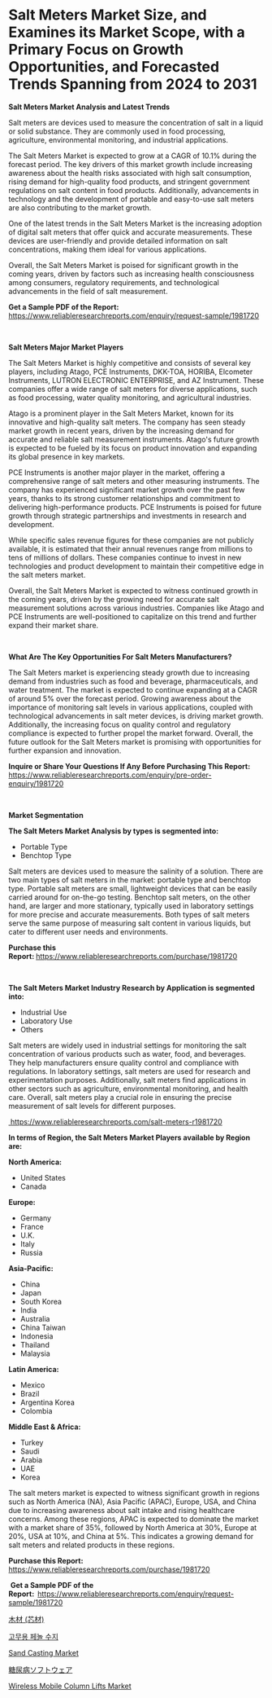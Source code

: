 <p><h1>Salt Meters Market Size, and Examines its Market Scope, with a Primary Focus on Growth Opportunities, and Forecasted Trends Spanning from 2024 to 2031</h1></p><p><strong>Salt Meters Market Analysis and Latest Trends</strong></p>
<p><p>Salt meters are devices used to measure the concentration of salt in a liquid or solid substance. They are commonly used in food processing, agriculture, environmental monitoring, and industrial applications.</p><p>The Salt Meters Market is expected to grow at a CAGR of 10.1% during the forecast period. The key drivers of this market growth include increasing awareness about the health risks associated with high salt consumption, rising demand for high-quality food products, and stringent government regulations on salt content in food products. Additionally, advancements in technology and the development of portable and easy-to-use salt meters are also contributing to the market growth.</p><p>One of the latest trends in the Salt Meters Market is the increasing adoption of digital salt meters that offer quick and accurate measurements. These devices are user-friendly and provide detailed information on salt concentrations, making them ideal for various applications.</p><p>Overall, the Salt Meters Market is poised for significant growth in the coming years, driven by factors such as increasing health consciousness among consumers, regulatory requirements, and technological advancements in the field of salt measurement.</p></p>
<p><strong>Get a Sample PDF of the Report:&nbsp;</strong> <a href="https://www.reliableresearchreports.com/enquiry/request-sample/1981720">https://www.reliableresearchreports.com/enquiry/request-sample/1981720</a></p>
<p>&nbsp;</p>
<p><strong>Salt Meters Major Market Players</strong></p>
<p><p>The Salt Meters Market is highly competitive and consists of several key players, including Atago, PCE Instruments, DKK-TOA, HORIBA, Elcometer Instruments, LUTRON ELECTRONIC ENTERPRISE, and AZ Instrument. These companies offer a wide range of salt meters for diverse applications, such as food processing, water quality monitoring, and agricultural industries.</p><p>Atago is a prominent player in the Salt Meters Market, known for its innovative and high-quality salt meters. The company has seen steady market growth in recent years, driven by the increasing demand for accurate and reliable salt measurement instruments. Atago's future growth is expected to be fueled by its focus on product innovation and expanding its global presence in key markets.</p><p>PCE Instruments is another major player in the market, offering a comprehensive range of salt meters and other measuring instruments. The company has experienced significant market growth over the past few years, thanks to its strong customer relationships and commitment to delivering high-performance products. PCE Instruments is poised for future growth through strategic partnerships and investments in research and development.</p><p>While specific sales revenue figures for these companies are not publicly available, it is estimated that their annual revenues range from millions to tens of millions of dollars. These companies continue to invest in new technologies and product development to maintain their competitive edge in the salt meters market.</p><p>Overall, the Salt Meters Market is expected to witness continued growth in the coming years, driven by the growing need for accurate salt measurement solutions across various industries. Companies like Atago and PCE Instruments are well-positioned to capitalize on this trend and further expand their market share.</p></p>
<p>&nbsp;</p>
<p><strong>What Are The Key Opportunities For Salt Meters Manufacturers?</strong></p>
<p><p>The Salt Meters market is experiencing steady growth due to increasing demand from industries such as food and beverage, pharmaceuticals, and water treatment. The market is expected to continue expanding at a CAGR of around 5% over the forecast period. Growing awareness about the importance of monitoring salt levels in various applications, coupled with technological advancements in salt meter devices, is driving market growth. Additionally, the increasing focus on quality control and regulatory compliance is expected to further propel the market forward. Overall, the future outlook for the Salt Meters market is promising with opportunities for further expansion and innovation.</p></p>
<p><strong>Inquire or Share Your Questions If Any Before Purchasing This Report:</strong> <a href="https://www.reliableresearchreports.com/enquiry/pre-order-enquiry/1981720">https://www.reliableresearchreports.com/enquiry/pre-order-enquiry/1981720</a></p>
<p>&nbsp;</p>
<p><strong>Market Segmentation</strong></p>
<p><strong>The Salt Meters Market Analysis by types is segmented into:</strong></p>
<p><ul><li>Portable Type</li><li>Benchtop Type</li></ul></p>
<p><p>Salt meters are devices used to measure the salinity of a solution. There are two main types of salt meters in the market: portable type and benchtop type. Portable salt meters are small, lightweight devices that can be easily carried around for on-the-go testing. Benchtop salt meters, on the other hand, are larger and more stationary, typically used in laboratory settings for more precise and accurate measurements. Both types of salt meters serve the same purpose of measuring salt content in various liquids, but cater to different user needs and environments.</p></p>
<p><strong>Purchase this Report:&nbsp;</strong><a href="https://www.reliableresearchreports.com/purchase/1981720">https://www.reliableresearchreports.com/purchase/1981720</a></p>
<p>&nbsp;</p>
<p><strong>The Salt Meters Market Industry Research by Application is segmented into:</strong></p>
<p><ul><li>Industrial Use</li><li>Laboratory Use</li><li>Others</li></ul></p>
<p><p>Salt meters are widely used in industrial settings for monitoring the salt concentration of various products such as water, food, and beverages. They help manufacturers ensure quality control and compliance with regulations. In laboratory settings, salt meters are used for research and experimentation purposes. Additionally, salt meters find applications in other sectors such as agriculture, environmental monitoring, and health care. Overall, salt meters play a crucial role in ensuring the precise measurement of salt levels for different purposes.</p></p>
<p><a href="https://www.reliableresearchreports.com/salt-meters-r1981720">&nbsp;https://www.reliableresearchreports.com/salt-meters-r1981720</a></p>
<p><strong>In terms of Region, the Salt Meters Market Players available by Region are:</strong></p>
<p>
    <p> <strong> North America: </strong>
        <ul>
            <li>United States</li>
            <li>Canada</li>
        </ul>
        </p> 
    <p> <strong> Europe: </strong>
        <ul>
            <li>Germany</li>
            <li>France</li>
            <li>U.K.</li>
            <li>Italy</li>
            <li>Russia</li>
        </ul>
        </p> 
    <p> <strong> Asia-Pacific: </strong>
        <ul>
            <li>China</li>
            <li>Japan</li>
            <li>South Korea</li>
            <li>India</li>
            <li>Australia</li>
            <li>China Taiwan</li>
            <li>Indonesia</li>
            <li>Thailand</li>
            <li>Malaysia</li>
        </ul>
        </p> 
    <p> <strong> Latin America: </strong>
        <ul>
            <li>Mexico</li>
            <li>Brazil</li>
            <li>Argentina Korea</li>
            <li>Colombia</li>
        </ul>
        </p> 
    <p> <strong> Middle East & Africa: </strong>
        <ul>
            <li>Turkey</li>
            <li>Saudi</li>
            <li>Arabia</li>
            <li>UAE</li>
            <li>Korea</li>
        </ul>
    </p>
    </p>
<p><p>The salt meters market is expected to witness significant growth in regions such as North America (NA), Asia Pacific (APAC), Europe, USA, and China due to increasing awareness about salt intake and rising healthcare concerns. Among these regions, APAC is expected to dominate the market with a market share of 35%, followed by North America at 30%, Europe at 20%, USA at 10%, and China at 5%. This indicates a growing demand for salt meters and related products in these regions.</p></p>
<p><strong>Purchase this Report: </strong><a href="https://www.reliableresearchreports.com/purchase/1981720">https://www.reliableresearchreports.com/purchase/1981720</a></p>
<p>&nbsp;<strong>Get a Sample PDF of the Report:&nbsp;&nbsp;</strong><a href="https://www.reliableresearchreports.com/enquiry/request-sample/1981720">https://www.reliableresearchreports.com/enquiry/request-sample/1981720</a></p>
<p><strong></strong></p>
<p><p><a href="https://github.com/AriMuller2009/Market-Research-Report-List-2/blob/main/8074993158450.md">木材 (芯材)</a></p><p><a href="https://github.com/TitusBoyer1/Market-Research-Report-List-1/blob/main/8745108169985.md">고무용 페놀 수지</a></p><p><a href="https://github.com/LiamDavis60/Market-Research-Report-List-1/blob/main/sand-casting-market.md">Sand Casting Market</a></p><p><a href="https://github.com/dathomson6534/Market-Research-Report-List-2/blob/main/4279636158451.md">糖尿病ソフトウェア</a></p><p><a href="https://github.com/anwarsahrul281/Market-Research-Report-List-1/blob/main/wireless-mobile-column-lifts-market.md">Wireless Mobile Column Lifts Market</a></p></p>